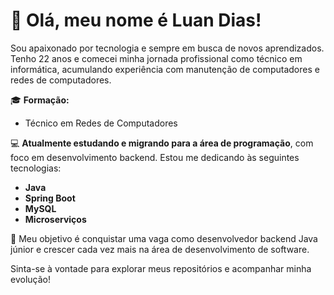 # 👋 Olá, meu nome é Luan Dias!  

Sou apaixonado por tecnologia e sempre em busca de novos aprendizados. Tenho 22 anos e comecei minha jornada profissional como técnico em informática, acumulando experiência com manutenção de computadores e redes de computadores.  

🎓 **Formação:**  
- Técnico em Redes de Computadores  

💻 **Atualmente estudando e migrando para a área de programação**, com foco em desenvolvimento backend. Estou me dedicando às seguintes tecnologias:  
- **Java**  
- **Spring Boot**  
- **MySQL**  
- **Microserviços**  

🚀 Meu objetivo é conquistar uma vaga como desenvolvedor backend Java júnior e crescer cada vez mais na área de desenvolvimento de software.  

Sinta-se à vontade para explorar meus repositórios e acompanhar minha evolução!  

